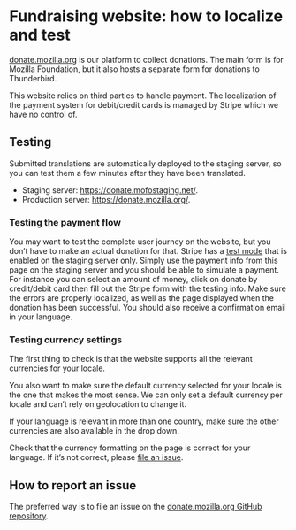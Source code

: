 # Fundraising website: how to localize and test

[donate.mozilla.org](https://donate.mozilla.org) is our platform to collect donations. The main form is for Mozilla Foundation, but it also hosts a separate form for donations to Thunderbird.

This website relies on third parties to handle payment. The localization of the payment system for debit/credit cards is managed by Stripe which we have no control of.


## Testing

Submitted translations are automatically deployed to the staging server, so you can test them a few minutes after they have been translated.

* Staging server: https://donate.mofostaging.net/​.
* Production server: https://donate.mozilla.org/.

### Testing the payment flow

You may want to test the complete user journey on the website, but you don’t have to make an actual donation for that. Stripe has a [test mode](https://stripe.com/docs/testing#cards) that is enabled on the staging server only. Simply use the payment info from this page on the staging server and you should be able to simulate a payment. For instance you can select an amount of money, click on donate by credit/debit card then fill out the Stripe form with the testing info. Make sure the errors are properly localized, as well as the page displayed when the donation has been successful. You should also receive a confirmation email in your language.

### Testing currency settings

The first thing to check is that the website supports all the relevant currencies for your locale.

You also want to make sure the default currency selected for your locale is the one that makes the most sense. We can only set a default currency per locale and can’t rely on geolocation to change it.

If your language is relevant in more than one country, make sure the other currencies are also available in the drop down.

Check that the currency formatting on the page is correct for your language. If it’s not correct, please [file an issue](#how-to-report-an-issue).

## How to report an issue

The preferred way is to file an issue on the [donate.mozilla.org GitHub repository](https://github.com/mozilla/donate.mozilla.org/issues/new).
